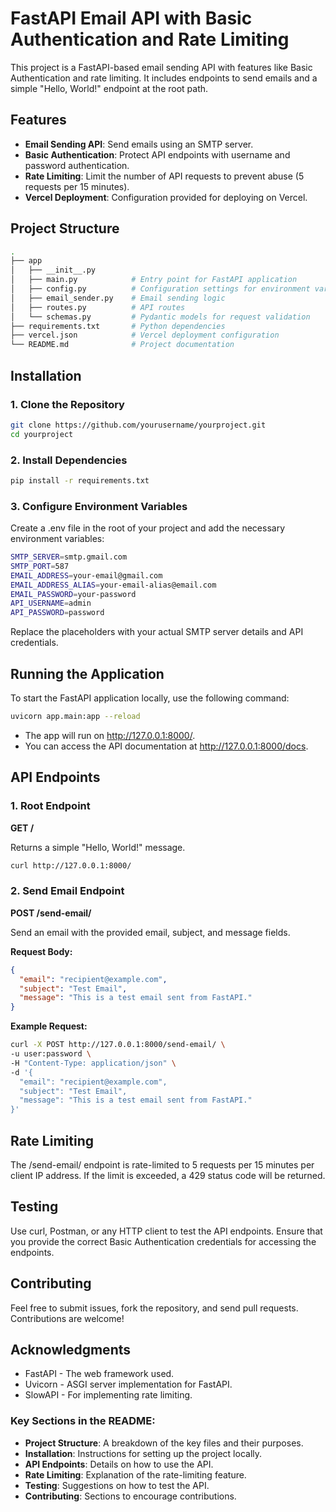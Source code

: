 # FastAPI Email API with Basic Authentication and Rate Limiting

This project is a FastAPI-based email sending API with features like Basic Authentication and rate limiting. It includes endpoints to send emails and a simple "Hello, World!" endpoint at the root path.

## Features

- **Email Sending API**: Send emails using an SMTP server.
- **Basic Authentication**: Protect API endpoints with username and password authentication.
- **Rate Limiting**: Limit the number of API requests to prevent abuse (5 requests per 15 minutes).
- **Vercel Deployment**: Configuration provided for deploying on Vercel.

## Project Structure

```bash
.
├── app
│   ├── __init__.py
│   ├── main.py            # Entry point for FastAPI application
│   ├── config.py          # Configuration settings for environment variables
│   ├── email_sender.py    # Email sending logic
│   ├── routes.py          # API routes
│   └── schemas.py         # Pydantic models for request validation
├── requirements.txt       # Python dependencies
├── vercel.json            # Vercel deployment configuration
└── README.md              # Project documentation
```

## Installation

### 1. Clone the Repository

```bash
git clone https://github.com/yourusername/yourproject.git
cd yourproject
```

### 2. Install Dependencies

```bash
pip install -r requirements.txt
```

### 3. Configure Environment Variables

Create a .env file in the root of your project and add the necessary environment variables:

```bash
SMTP_SERVER=smtp.gmail.com
SMTP_PORT=587
EMAIL_ADDRESS=your-email@gmail.com
EMAIL_ADDRESS_ALIAS=your-email-alias@email.com
EMAIL_PASSWORD=your-password
API_USERNAME=admin
API_PASSWORD=password
```

Replace the placeholders with your actual SMTP server details and API credentials.

## Running the Application

To start the FastAPI application locally, use the following command:

```bash
uvicorn app.main:app --reload
```

- The app will run on http://127.0.0.1:8000/.
- You can access the API documentation at http://127.0.0.1:8000/docs.

## API Endpoints

### 1. Root Endpoint

**GET /**

Returns a simple "Hello, World!" message.

```bash
curl http://127.0.0.1:8000/
```

### 2. Send Email Endpoint
**POST /send-email/**

Send an email with the provided email, subject, and message fields.

**Request Body:**

```json
{
  "email": "recipient@example.com",
  "subject": "Test Email",
  "message": "This is a test email sent from FastAPI."
}
```

**Example Request:**

```bash
curl -X POST http://127.0.0.1:8000/send-email/ \
-u user:password \
-H "Content-Type: application/json" \
-d '{
  "email": "recipient@example.com",
  "subject": "Test Email",
  "message": "This is a test email sent from FastAPI."
}'
```

## Rate Limiting

The /send-email/ endpoint is rate-limited to 5 requests per 15 minutes per client IP address. If the limit is exceeded, a 429 status code will be returned.

## Testing

Use curl, Postman, or any HTTP client to test the API endpoints. Ensure that you provide the correct Basic Authentication credentials for accessing the endpoints.

## Contributing

Feel free to submit issues, fork the repository, and send pull requests. Contributions are welcome!

## Acknowledgments

- FastAPI - The web framework used.
- Uvicorn - ASGI server implementation for FastAPI.
- SlowAPI - For implementing rate limiting.


### Key Sections in the README:

- **Project Structure**: A breakdown of the key files and their purposes.
- **Installation**: Instructions for setting up the project locally.
- **API Endpoints**: Details on how to use the API.
- **Rate Limiting**: Explanation of the rate-limiting feature.
- **Testing**: Suggestions on how to test the API.
- **Contributing**: Sections to encourage contributions.
